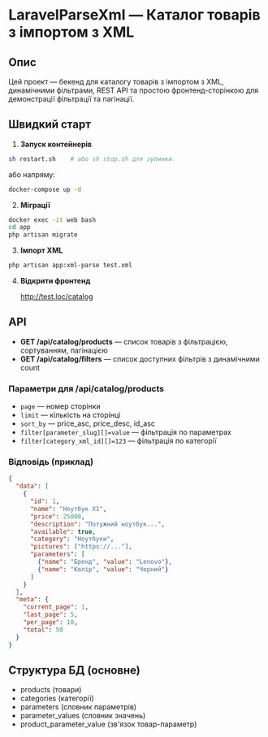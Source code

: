 # LaravelParseXml — Каталог товарів з імпортом з XML

## Опис

Цей проект — бекенд для каталогу товарів з імпортом з XML, динамічними фільтрами,  REST API та простою фронтенд-сторінкою для демонстрації фільтрації та пагінації.

## Швидкий старт

1. **Запуск контейнерів**
```bash
sh restart.sh    # або sh stop.sh для зупинки
```
або напряму:
```bash
docker-compose up -d
```

2. **Міграції**
```bash
docker exec -it web bash
cd app
php artisan migrate
```

3. **Імпорт XML**
```bash
php artisan app:xml-parse test.xml
```

4. **Відкрити фронтенд**

    http://test.loc/catalog

## API

- **GET /api/catalog/products** — список товарів з фільтрацією, сортуванням, пагінацією
- **GET /api/catalog/filters** — список доступних фільтрів з динамічними count

### Параметри для /api/catalog/products
- `page` — номер сторінки
- `limit` — кількість на сторінці
- `sort_by` — price_asc, price_desc, id_asc
- `filter[parameter_slug][]=value` — фільтрація по параметрах
- `filter[category_xml_id][]=123` — фільтрація по категорії

### Відповідь (приклад)
```json
{
  "data": [
    {
      "id": 1,
      "name": "Ноутбук X1",
      "price": 25000,
      "description": "Потужний ноутбук...",
      "available": true,
      "category": "Ноутбуки",
      "pictures": ["https://..."],
      "parameters": [
        {"name": "Бренд", "value": "Lenovo"},
        {"name": "Колір", "value": "Чорний"}
      ]
    }
  ],
  "meta": {
    "current_page": 1,
    "last_page": 5,
    "per_page": 10,
    "total": 50
  }
}
```

## Структура БД (основне)
- products (товари)
- categories (категорії)
- parameters (словник параметрів)
- parameter_values (словник значень)
- product_parameter_value (зв'язок товар-параметр)


